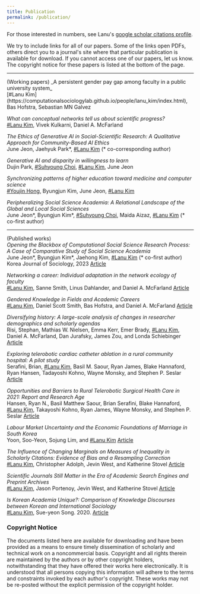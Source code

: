 ```yaml
---
title: Publication
permalink: /publication/
---
```


For those interested in numbers, see Lanu's [google scholar citations profile](https://scholar.google.com/citations?hl=ko&user=77i0fdMAAAAJ).

We try to include links for all of our papers. Some of the links open PDFs, others direct you to a journal's site where that particular publication is available for download. If you cannot access one of our papers, let us know. The copyright notice for these papers is listed at the bottom of the page.

<hr>
(Working papers)   
_A persistent gender pay gap among faculty in a public university system_<br>
[#Lanu Kim](https://computationalsociologylab.github.io/people/lanu_kim/index.html), Bas Hofstra, Sebastian MN Galvez<br>

_What can conceptual networks tell us about scientific progress?_<br>
[#Lanu Kim](https://computationalsociologylab.github.io/people/lanu_kim/index.html), Vivek Kulkarni, Daniel A. McFarland<br>

_The Ethics of Generative AI in Social-Scientific Research: A Qualitative Approach for Community-Based AI Ethics_<br>
June Jeon, Jaehyuk Park\*, [#Lanu Kim](https://computationalsociologylab.github.io/people/lanu_kim/index.html) (\* co-corresponding author)<br>

_Generative AI and disparity in willingness to learn_<br>
Dujin Park, [#Suhyoung Choi](https://computationalsociologylab.github.io/people/Suhyoung_Choi/index.html), [#Lanu Kim](https://computationalsociologylab.github.io/people/lanu_kim/index.html), June Jeon<br>

_Synchronizing patterns of higher education toward medicine and computer science_<br>
[#Youjin Hong](https://computationalsociologylab.github.io/people/Youjin_Hong/index.html), Byungjun Kim, June Jeon, [#Lanu Kim](https://computationalsociologylab.github.io/people/lanu_kim/index.html)<br>

_Peripheralizing Social Science Academia: A Relational Landscape of the Global and Local Social Sciences_<br>
June Jeon\*, Byungjun Kim\*, [#Suhyoung Choi](https://computationalsociologylab.github.io/people/Suhyoung_Choi/index.html), Maida Aizaz, [#Lanu Kim](https://computationalsociologylab.github.io/people/lanu_kim/index.html) (\* co-first author) <br>

<hr>

(Published works)   
_Opening the Blackbox of Computational Social Science Research Process: A Case of Comparative Study of Social Science Academia_<br>
June Jeon\*, Byungjun Kim\*, Jaehong Kim, [#Lanu Kim](https://computationalsociologylab.github.io/people/lanu_kim/index.html) (\* co-first author)   
Korea Journal of Sociology, 2023 [Article](https://kci.go.kr/kciportal/ci/sereArticleSearch/ciSereArtiView.kci?sereArticleSearchBean.artiId=ART002967055)<br>

_Networking a career: Individual adaptation in the network ecology of faculty_<br>
[#Lanu Kim](https://computationalsociologylab.github.io/people/lanu_kim/index.html), Sanne Smith, Linus Dahlander, and Daniel A. McFarland [Article](https://doi.org/10.1016/j.socnet.2022.04.002)<br>

_Gendered Knowledge in Fields and Academic Careers_<br>
[#Lanu Kim](https://computationalsociologylab.github.io/people/lanu_kim/index.html), Daniel Scott Smith, Bas Hofstra, and Daniel A. McFarland [Article](https://doi.org/10.1016/j.respol.2021.104411)<br>

_Diversifying history: A large-scale analysis of changes in researcher demographics and scholarly agendas_<br>
Risi, Stephan, Mathias W. Nielsen, Emma Kerr, Emer Brady, [#Lanu Kim](https://computationalsociologylab.github.io/people/lanu_kim/index.html), Daniel A. McFarland, Dan Jurafsky, James Zou, and Londa Schiebinger [Article](https://doi.org/10.1371/journal.pone.0262027)<br>

_Exploring telerobotic cardiac catheter ablation in a rural community hospital: A pilot study_<br>
Serafini, Brian, [#Lanu Kim](https://computationalsociologylab.github.io/people/lanu_kim/index.html), Basil M. Saour, Ryan James, Blake Hannaford, Ryan Hansen, Tadayoshi Kohno, Wayne Monsky, and Stephen P. Seslar [Article](https://doi.org/10.1016/j.cvdhj.2022.10.003)<br>

_Opportunities and Barriers to Rural Telerobotic Surgical Health Care in 2021: Report and Research Age_<br>
Hansen, Ryan N., Basil Matthew Saour, Brian Serafini, Blake Hannaford, [#Lanu Kim](https://computationalsociologylab.github.io/people/lanu_kim/index.html), Takayoshi Kohno, Ryan James, Wayne Monsky, and Stephen P. Seslar [Article](https://doi.org/10.1089/tmj.2021.0378)<br>

_Labour Market Uncertainty and the Economic Foundations of Marriage in South Korea_<br>
Yoon, Soo-Yeon, Sojung Lim, and [#Lanu Kim](https://computationalsociologylab.github.io/people/lanu_kim/index.html) [Article](https://www.tandfonline.com/doi/abs/10.1080/17441730.2021.1932065)<br>

_The Influence of Changing Marginals on Measures of Inequality in Scholarly Citations: Evidence of Bias and a Resampling Correction_<br>
[#Lanu Kim](https://computationalsociologylab.github.io/people/lanu_kim/index.html), Christopher Adolph, Jevin West, and Katherine Stovel [Article](https://sociologicalscience.com/articles-v7-13-314/)<br>

_Scientific Journals Still Matter in the Era of Academic Search Engines and Preprint Archives_<br>
[#Lanu Kim](https://computationalsociologylab.github.io/people/lanu_kim/index.html), Jason Portenoy, Jevin West, and Katherine Stovel [Article](https://doi.org/10.1002/asi.24326)<br>

_Is Korean Academia Unique?: Comparison of Knowledge Discourses between Korean and International Sociology_<br>
[#Lanu Kim](https://computationalsociologylab.github.io/people/lanu_kim/index.html), Sue-yeon Song. 2020.  [Article](https://www.dbpia.co.kr/Journal/articleDetail?nodeId=NODE10502123)<br>

### Copyright Notice

The documents listed here are available for downloading and have been provided as a means to ensure timely dissemination of scholarly and technical work on a noncommercial basis. Copyright and all rights therein are maintained by the authors or by other copyright holders, notwithstanding that they have offered their works here electronically. It is understood that all persons copying this information will adhere to the terms and constraints invoked by each author's copyright. These works may not be re-posted without the explicit permission of the copyright holder.
